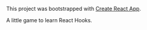 This project was bootstrapped with [Create React App](https://github.com/facebook/create-react-app).

A little game to learn React Hooks.
